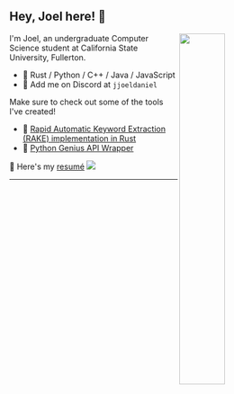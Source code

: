 ## Hey, Joel here! :wave:

<img align="right" width="40%" src="https://github-readme-stats-jjoeldaniel.vercel.app/api/top-langs/?username=jjoeldaniel&exclude_repo=notes&layout=compact&hide=cmake,shell,makefile&langs_count=8&theme=calm&hide_border=true">

I'm Joel, an undergraduate Computer Science student at California State University, Fullerton.

- 🧰 Rust / Python / C++ / Java / JavaScript
- 💭 Add me on Discord at `jjoeldaniel`

Make sure to check out some of the tools I've created!

- 🔐 [Rapid Automatic Keyword Extraction (RAKE) implementation in Rust](https://crates.io/crates/keyphrases)
- 🎵 [Python Genius API Wrapper](https://pypi.org/project/geniusdotpy/)

<a>📄 Here's my </a>
<a href="https://github.com/jjoeldaniel/resume/blob/main/resume.pdf">resumé</a>
<img src="https://img.shields.io/badge/Updated-07--19--25-lightgrey?logoColor=red">

---

